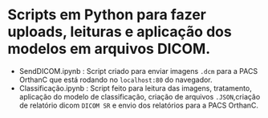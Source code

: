 # Scripts em Python para fazer uploads, leituras e aplicação dos modelos em arquivos DICOM.

- SendDICOM.ipynb : Script criado para enviar imagens `.dcm` para a PACS OrthanC que está rodando no `localhost:80` do navegador.
- Classificação.ipynb : Script feito para leitura das imagens, tratamento, aplicação do modelo de classificação, criação de arquivos `.JSON`,criação de relatório dicom `DICOM SR` e envio dos relatórios para a PACS OrthanC.
